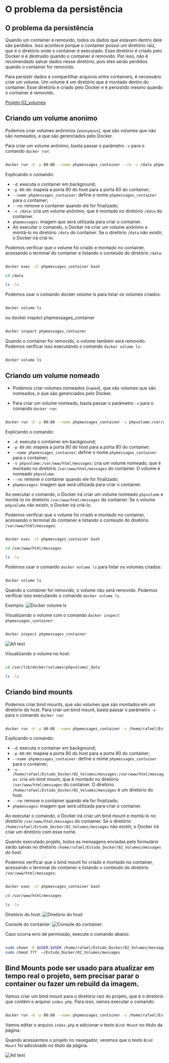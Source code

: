 # O problema da persistência

## O problema da persistência

Quando um container é removido, todos os dados que estavam dentro dele são perdidos. Isso acontece porque o container possui um diretório raiz, que é o diretório onde o container é executado. Esse diretório é criado pelo Docker e é destruído quando o container é removido. Por isso, não é recomendado salvar dados nesse diretório, pois eles serão perdidos quando o container for removido.

Para persistir dados e compartilhar arquivos entre containers, é necessário criar um volume. Um volume é um diretório que é montado dentro do container. Esse diretório é criado pelo Docker e é persistido mesmo quando o container é removido.

[Projeto 02_volumes](..//Projetos%20do%20curso/02_Volumes)

## Criando um volume anonimo

Podemos criar volumes anônimos (`anonymous`), que são volumes que não são nomeados, e que são gerenciados pelo Docker.

Para criar um volume anônimo, basta passar o parâmetro `-v` para o comando `docker run`:

```bash

docker run -d -p 80:80 --name phpmessages_container --rm -v /data phpmessages 

```

Explicando o comando:

- `-d`: executa o container em background;
- `-p 80:80`: mapeia a porta 80 do host para a porta 80 do container;
- `--name phpmessages_container`: define o nome `phpmessages_container` para o container;
- `--rm`: remove o container quando ele for finalizado;
- `-v /data`: cria um volume anônimo, que é montado no diretório `/data` do container.
- `phpmessages`: imagem que será utilizada para criar o container.
- Ao executar o comando, o Docker irá criar um volume anônimo e montá-lo no diretório `/data` do container. Se o diretório `/data` não existir, o Docker irá criá-lo.

Podemos verificar que o volume foi criado e montado no container, acessando o terminal do container e listando o conteúdo do diretório `/data`:

```bash

docker exec -it phpmessages_container bash

cd /data

ls -la

```

Podemos usar o comando docker volume ls para listar os volumes criados:

```bash

docker volume ls

```

ou docker inspect phpmessages_container

```bash

docker inspect phpmessages_container

```

Quando o container for removido, o volume também será removido. Podemos verificar isso executando o comando `docker volume ls`:

```bash

docker volume ls

```

## Criando um volume nomeado

- Podemos criar volumes nomeados (`named`), que são volumes que são nomeados, e que são gerenciados pelo Docker.

- Para criar um volume nomeado, basta passar o parâmetro `-v` para o comando `docker run`:

```bash

docker run -d -p 80:80 --name phpmessages_container -v phpvolume:/var/www/html/messages --rm phpmessages

```

Explicando o comando:

- `-d`: executa o container em background;
- `-p 80:80`: mapeia a porta 80 do host para a porta 80 do container;
- `--name phpmessages_container`: define o nome `phpmessages_container` para o container;
- `-v phpvolume:/var/www/html/messages`: cria um volume nomeado, que é montado no diretório `/var/www/html/messages` do container. O volume é nomeado `phpvolume`.
- `--rm`: remove o container quando ele for finalizado;
- `phpmessages`: imagem que será utilizada para criar o container.

Ao executar o comando, o Docker irá criar um volume nomeado `phpvolume` e montá-lo no diretório `/var/www/html/messages` do container. Se o volume `phpvolume` não existir, o Docker irá criá-lo.

Podemos verificar que o volume foi criado e montado no container, acessando o terminal do container e listando o conteúdo do diretório `/var/www/html/messages`:

```bash

docker exec -it phpmessages_container bash

cd /var/www/html/messages

ls -la

```

Podemos usar o comando `docker volume ls` para listar os volumes criados:

```bash

docker volume ls

```

Quando o container for removido, o volume não será removido. Podemos verificar isso executando o comando `docker volume ls`.

Exemplo:
![Docker volume ls](../Imagens/4%20-%20volumes/docker%20volume%20named.png)

Visualizando o volume com o comando `docker inspect phpmessages_container`:

```bash

docker inspect phpmessages_container

```

![Alt text](../Imagens/4%20-%20volumes/docker%20inspect%20volume.png)

Visualizando o volume no host:

```bash

cd /var/lib/docker/volumes/phpvolume/_data

ls -la

```

## Criando bind mounts

Podemos criar bind mounts, que são volumes que são montados em um diretório do host. Para criar um bind mount, basta passar o parâmetro `-v` para o comando `docker run`:

```bash

docker run -d -p 80:80 --name phpmessages_container -v /home/rafael/Estudo_Docker/02_Volumes/messages:/var/www/html/messages --rm phpmessages

```

Explicando o comando:

- `-d`: executa o container em background;
- `-p 80:80`: mapeia a porta 80 do host para a porta 80 do container;
- `--name phpmessages_container`: define o nome `phpmessages_container` para o container;
- `-v /home/rafael/Estudo_Docker/02_Volumes/messages:/var/www/html/messages`: cria um bind mount, que é montado no diretório `/var/www/html/messages` do container. O diretório `/home/rafael/Estudo_Docker/02_Volumes/messages` é um diretório do host.
- `--rm`: remove o container quando ele for finalizado;
- `phpmessages`: imagem que será utilizada para criar o container.

Ao executar o comando, o Docker irá criar um bind mount e montá-lo no diretório `/var/www/html/messages` do container. Se o diretório `/home/rafael/Estudo_Docker/02_Volumes/messages` não existir, o Docker irá criar um diretório com esse nome.

Quando executado projeto, todos as mensagens enviadas pelo formulário serão salvas no diretório `/home/rafael/Estudo_Docker/02_Volumes/messages` do host.

Podemos verificar que o bind mount foi criado e montado no container, acessando o terminal do container e listando o conteúdo do diretório `/var/www/html/messages`:

```bash

docker exec -it phpmessages_container bash

cd /var/www/html/messages

ls -la

```
Diretório do host:
![Diretório do host:](..//Imagens/4%20-%20volumes/Bind%20mounts.png)

Console do container:
![Console do container:](../Imagens/4%20-%20volumes/Bind_mounts_container.png)


Caso ocorra erro de permissão, execute o comando abaixo:

```bash

sudo chown -R $USER:$USER /home/rafael/Estudo_Docker/02_Volumes/messages
sudo chmod 777  ~/Estudo_Docker/02_Volumes/messages

```

## Bind Mounts pode ser usado para atualizar em tempo real o projeto, sem precisar parar o container ou fazer um rebuild da imagem.

Vamos criar um bind mount para o diretório raiz do projeto, que é o diretório que contém o arquivo `index.php`. Para isso, vamos executar o comando:

```bash

docker run -d -p 80:80 --name phpmessages_container -v /home/rafael/Estudo_Docker/02_Volumes:/var/www/html --rm phpmessages

```

Vamos editar o arquivo `index.php` e adicionar o texto `Bind Mount` no titulo da página.

Quando acessarmos o projeto no navegador, veremos que o texto `Bind Mount` foi adicionado no titulo da página.

![Alt text](../Imagens/4%20-%20volumes/Bind%20Mount%20titulo.png)

